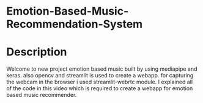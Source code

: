 # Emotion-Based-Music-Recommendation-System
<h1>Description</h1>
Welcome to new project emotion based music built by using mediapipe and keras. also opencv and streamlit is used to create a webapp. for capturing the webcam in the browser i used streamlit-webrtc module. I explained all of the code in this video which is required to create a webapp for emotion based music recommender.
